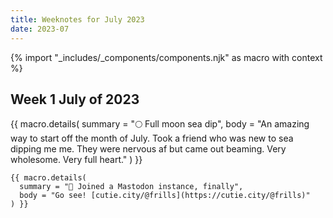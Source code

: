 ```yaml
---
title: Weeknotes for July 2023
date: 2023-07
---
```

{% import "_includes/_components/components.njk" as macro with context %}
## Week 1 July of 2023

<div class="pb-2">
    {{ macro.details(
      summary = "🌕 Full moon sea dip",
      body = "An amazing way to start off the month of July. Took a friend who was new to sea dipping me me. They were nervous af but came out beaming. Very wholesome. Very full heart."
    ) }}

    {{ macro.details(
      summary = "🐘 Joined a Mastodon instance, finally",
      body = "Go see! [cutie.city/@frills](https://cutie.city/@frills)"
    ) }}
</div>

